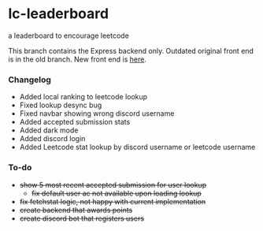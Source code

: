 # lc-leaderboard

a leaderboard to encourage leetcode

This branch contains the Express backend only. Outdated original front end is in the old branch. New front end is [here](https://github.com/rakib-shahid/Code-For-All-Website).

### Changelog

- Added local ranking to leetcode lookup
- Fixed lookup desync bug
- Fixed navbar showing wrong discord username
- Added accepted submission stats
- Added dark mode
- Added discord login
- Added Leetcode stat lookup by discord username or leetcode username

### To-do

- ~~show 5 most recent accepted submission for user lookup~~
  - ~~fix default user ac not available upon loading lookup~~
- ~~fix fetchstat logic, not happy with current implementation~~
- ~~create backend that awards points~~
- ~~create discord bot that registers users~~
